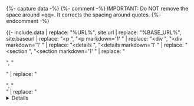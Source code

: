 {%- capture data -%}
  {%- comment -%}
    IMPORTANT: Do NOT remove the space around =qq=.
               It corrects the spacing around quotes.
  {%- endcomment -%}

  {{- include.data | replace: "%URL%", site.url
                   | replace: "%BASE_URL%", site.baseurl
                   | replace: "<p ", "<p markdown='1' "
                   | replace: "<div ", "<div markdown='1' "
                   | replace: "<details ", "<details markdown='1' "
                   | replace: "<section ", "<section markdown='1' "
                   | replace: "<p>", "<p markdown='1'>"
                   | replace: "<div>", "<div markdown='1'>"
                   | replace: "<details>", "<details markdown='1'>"
                   | replace: "<section>", "<section markdown='1'>"
                   | replace: " =qq= ", "&nbsp;&apos;&hairsp;"
                   | replace: "=fa^", "<i class='fas fa-fw fa-"
                   | replace: "^fa=", "'></i>"
                   | replace: "=sc^", "<span class='small-caps'>"
                   | replace: "^sc=", "</span>"
  }}
 {% unless include.no_links -%}{%- include common_links.md -%}{%- endunless %}

  {% unless include.no_abbrv -%}{%- include common_abbrv.md -%}{%- endunless %}
{%- endcapture -%}

{%- capture result -%}
  {{- data | markdownify | strip | replace: "&amp;", "&" -}}
{%- endcapture -%}

{%- if include.para -%}
  {{- result -}}
{%- else -%}
  {%- capture ptag -%} {{- result | slice: 0, 3 -}} {%- endcapture -%}

  {%- if ptag != "<p>" -%}
    {{- result -}}
  {%- else -%}
    {%- assign n = result | size | minus: 3 -%}
    {{- result | slice: 3, n | replace_first: "</p>", "" -}}
  {%- endif -%}
{%- endif -%}